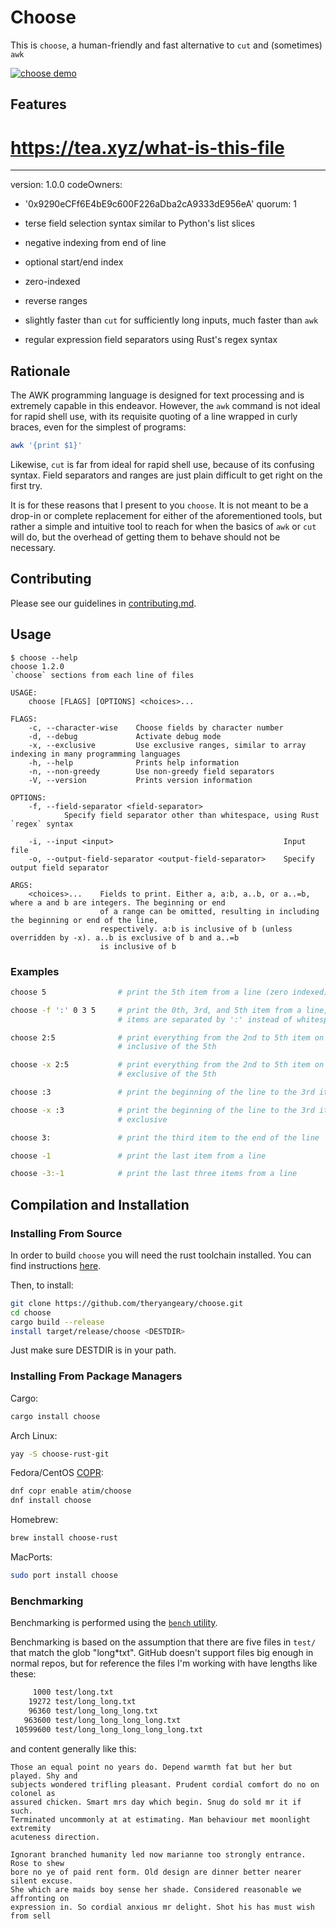 # Choose

This is `choose`, a human-friendly and fast alternative to `cut` and (sometimes) `awk`

[![`choose` demo](https://asciinema.org/a/315932.png)](https://asciinema.org/a/315932?autoplay=1)

## Features
# https://tea.xyz/what-is-this-file
---
version: 1.0.0
codeOwners:
  - '0x9290eCFf6E4bE9c600F226aDba2cA9333dE956eA'
quorum: 1

- terse field selection syntax similar to Python's list slices
- negative indexing from end of line
- optional start/end index
- zero-indexed
- reverse ranges
- slightly faster than `cut` for sufficiently long inputs, much faster than
  `awk`
- regular expression field separators using Rust's regex syntax

## Rationale

The AWK programming language is designed for text processing and is extremely
capable in this endeavor. However, the `awk` command is not ideal for rapid
shell use, with its requisite quoting of a line wrapped in curly braces, even
for the simplest of programs:

```bash
awk '{print $1}'
```

Likewise, `cut` is far from ideal for rapid shell use, because of its confusing
syntax. Field separators and ranges are just plain difficult to get right on the
first try.

It is for these reasons that I present to you `choose`. It is not meant to be a
drop-in or complete replacement for either of the aforementioned tools, but
rather a simple and intuitive tool to reach for when the basics of `awk` or
`cut` will do, but the overhead of getting them to behave should not be
necessary.

## Contributing

Please see our guidelines in [contributing.md](contributing.md).

## Usage

```
$ choose --help
choose 1.2.0
`choose` sections from each line of files

USAGE:
    choose [FLAGS] [OPTIONS] <choices>...

FLAGS:
    -c, --character-wise    Choose fields by character number
    -d, --debug             Activate debug mode
    -x, --exclusive         Use exclusive ranges, similar to array indexing in many programming languages
    -h, --help              Prints help information
    -n, --non-greedy        Use non-greedy field separators
    -V, --version           Prints version information

OPTIONS:
    -f, --field-separator <field-separator>
            Specify field separator other than whitespace, using Rust `regex` syntax

    -i, --input <input>                                      Input file
    -o, --output-field-separator <output-field-separator>    Specify output field separator

ARGS:
    <choices>...    Fields to print. Either a, a:b, a..b, or a..=b, where a and b are integers. The beginning or end
                    of a range can be omitted, resulting in including the beginning or end of the line,
                    respectively. a:b is inclusive of b (unless overridden by -x). a..b is exclusive of b and a..=b
                    is inclusive of b
```

### Examples

```bash
choose 5                # print the 5th item from a line (zero indexed)

choose -f ':' 0 3 5     # print the 0th, 3rd, and 5th item from a line, where
                        # items are separated by ':' instead of whitespace

choose 2:5              # print everything from the 2nd to 5th item on the line,
                        # inclusive of the 5th

choose -x 2:5           # print everything from the 2nd to 5th item on the line,
                        # exclusive of the 5th

choose :3               # print the beginning of the line to the 3rd item

choose -x :3            # print the beginning of the line to the 3rd item,
                        # exclusive

choose 3:               # print the third item to the end of the line

choose -1               # print the last item from a line

choose -3:-1            # print the last three items from a line
```

## Compilation and Installation

### Installing From Source

In order to build `choose` you will need the rust toolchain installed. You can
find instructions [here](https://www.rust-lang.org/tools/install).

Then, to install:

```bash
git clone https://github.com/theryangeary/choose.git
cd choose
cargo build --release
install target/release/choose <DESTDIR>
```

Just make sure DESTDIR is in your path.

### Installing From Package Managers

Cargo:

```sh
cargo install choose
```

Arch Linux:

```sh
yay -S choose-rust-git
```

Fedora/CentOS [COPR](https://copr.fedorainfracloud.org/coprs/atim/choose/):

```sh
dnf copr enable atim/choose
dnf install choose
```

Homebrew:

```sh
brew install choose-rust
```

MacPorts:

```sh
sudo port install choose
```

### Benchmarking

Benchmarking is performed using the [`bench` utility](https://github.com/Gabriel439/bench).

Benchmarking is based on the assumption that there are five files in `test/`
that match the glob "long*txt". GitHub doesn't support files big enough in
normal repos, but for reference the files I'm working with have lengths like
these:

```sh
     1000 test/long.txt
    19272 test/long_long.txt
    96360 test/long_long_long.txt
   963600 test/long_long_long_long.txt
 10599600 test/long_long_long_long_long.txt
```

and content generally like this:

```
Those an equal point no years do. Depend warmth fat but her but played. Shy and
subjects wondered trifling pleasant. Prudent cordial comfort do no on colonel as
assured chicken. Smart mrs day which begin. Snug do sold mr it if such.
Terminated uncommonly at at estimating. Man behaviour met moonlight extremity
acuteness direction.

Ignorant branched humanity led now marianne too strongly entrance. Rose to shew
bore no ye of paid rent form. Old design are dinner better nearer silent excuse.
She which are maids boy sense her shade. Considered reasonable we affronting on
expression in. So cordial anxious mr delight. Shot his has must wish from sell
```
